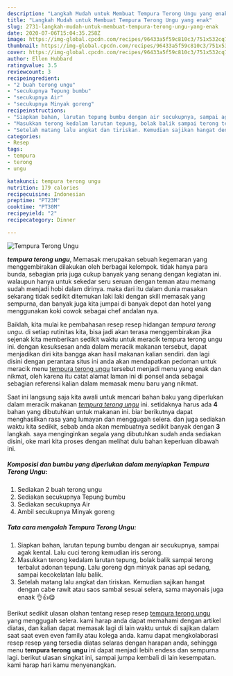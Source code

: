 ```yaml
---
description: "Langkah Mudah untuk Membuat Tempura Terong Ungu yang enak"
title: "Langkah Mudah untuk Membuat Tempura Terong Ungu yang enak"
slug: 2731-langkah-mudah-untuk-membuat-tempura-terong-ungu-yang-enak
date: 2020-07-06T15:04:35.258Z
image: https://img-global.cpcdn.com/recipes/96433a5f59c810c3/751x532cq70/tempura-terong-ungu-foto-resep-utama.jpg
thumbnail: https://img-global.cpcdn.com/recipes/96433a5f59c810c3/751x532cq70/tempura-terong-ungu-foto-resep-utama.jpg
cover: https://img-global.cpcdn.com/recipes/96433a5f59c810c3/751x532cq70/tempura-terong-ungu-foto-resep-utama.jpg
author: Ellen Hubbard
ratingvalue: 3.5
reviewcount: 3
recipeingredient:
- "2 buah terong ungu"
- "secukupnya Tepung bumbu"
- "secukupnya Air"
- "secukupnya Minyak goreng"
recipeinstructions:
- "Siapkan bahan, larutan tepung bumbu dengan air secukupnya, sampai agak kental. Lalu cuci terong kemudian iris serong."
- "Masukkan terong kedalam larutan tepung, bolak balik sampai terong terbalut adonan tepung. Lalu goreng dgn minyak panas api sedang, sampai kecokelatan lalu balik."
- "Setelah matang lalu angkat dan tiriskan. Kemudian sajikan hangat dengan cabe rawit atau saos sambal sesuai selera, sama mayonais juga enaak 👌👍😋"
categories:
- Resep
tags:
- tempura
- terong
- ungu

katakunci: tempura terong ungu 
nutrition: 179 calories
recipecuisine: Indonesian
preptime: "PT23M"
cooktime: "PT30M"
recipeyield: "2"
recipecategory: Dinner

---
```



![Tempura Terong Ungu](https://img-global.cpcdn.com/recipes/96433a5f59c810c3/751x532cq70/tempura-terong-ungu-foto-resep-utama.jpg)

<b><i>tempura terong ungu</i></b>, Memasak merupakan sebuah kegemaran yang menggembirakan dilakukan oleh berbagai kelompok. tidak hanya para bunda, sebagian pria juga cukup banyak yang senang dengan kegiatan ini. walaupun hanya untuk sekedar seru seruan dengan teman atau memang sudah menjadi hobi dalam dirinya. maka dari itu dalam dunia masakan sekarang tidak sedikit ditemukan laki laki dengan skill memasak yang sempurna, dan banyak juga kita jumpai di banyak depot dan hotel yang menggunakan koki cowok sebagai chef andalan nya.

Baiklah, kita mulai ke pembahasan resep resep hidangan <i>tempura terong ungu</i>. di setiap rutinitas kita, bisa jadi akan terasa menggembirakan jika sejenak kita memberikan sedikit waktu untuk meracik tempura terong ungu ini. dengan kesuksesan anda dalam meracik makanan tersebut, dapat menjadikan diri kita bangga akan hasil makanan kalian sendiri. dan lagi disini dengan perantara situs ini anda akan mendapatkan pedoman untuk meracik menu <u>tempura terong ungu</u> tersebut menjadi menu yang enak dan nikmat, oleh karena itu catat alamat laman ini di ponsel anda sebagai sebagian referensi kalian dalam memasak menu baru yang nikmat.




Saat ini langsung saja kita awali untuk mencari bahan baku yang diperlukan dalam meracik makanan <u><i>tempura terong ungu</i></u> ini. setidaknya harus ada <b>4</b> bahan yang dibutuhkan untuk makanan ini. biar berikutnya dapat menghasilkan rasa yang lumayan dan menggugah selera. dan juga sediakan waktu kita sedikit, sebab anda akan membuatnya sedikit banyak dengan <b>3</b> langkah. saya menginginkan segala yang dibutuhkan sudah anda sediakan disini, oke mari kita proses dengan melihat dulu bahan keperluan dibawah ini.

<!--inarticleads1-->

##### Komposisi dan bumbu yang diperlukan dalam menyiapkan Tempura Terong Ungu:

1. Sediakan 2 buah terong ungu
1. Sediakan secukupnya Tepung bumbu
1. Sediakan secukupnya Air
1. Ambil secukupnya Minyak goreng




<!--inarticleads2-->

##### Tata cara mengolah Tempura Terong Ungu:

1. Siapkan bahan, larutan tepung bumbu dengan air secukupnya, sampai agak kental. Lalu cuci terong kemudian iris serong.
1. Masukkan terong kedalam larutan tepung, bolak balik sampai terong terbalut adonan tepung. Lalu goreng dgn minyak panas api sedang, sampai kecokelatan lalu balik.
1. Setelah matang lalu angkat dan tiriskan. Kemudian sajikan hangat dengan cabe rawit atau saos sambal sesuai selera, sama mayonais juga enaak 👌👍😋




Berikut sedikit ulasan olahan tentang resep resep <u>tempura terong ungu</u> yang menggugah selera. kami harap anda dapat memahami dengan artikel diatas, dan kalian dapat memasak lagi di lain waktu untuk di sajikan dalam saat saat even even family atau kolega anda. kamu dapat mengkolaborasi resep resep yang tersedia diatas selaras dengan harapan anda, sehingga menu <b>tempura terong ungu</b> ini dapat menjadi lebih endess dan sempurna lagi. berikut ulasan singkat ini, sampai jumpa kembali di lain kesempatan. kami harap hari kamu menyenangkan.
